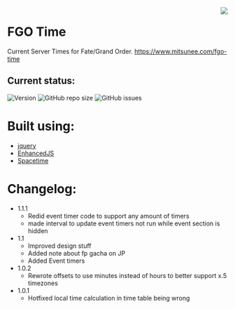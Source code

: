 <img src="https://github.com/Mitsunee/fgo-time/blob/master/fgo-time/assets/icon.png" align="right">

# FGO Time

Current Server Times for Fate/Grand Order. https://www.mitsunee.com/fgo-time

## Current status:

![Version](https://img.shields.io/badge/stable-1.1.1-green.svg) ![GitHub repo size](https://img.shields.io/github/repo-size/Mitsunee/fgo-time.svg) ![GitHub issues](https://img.shields.io/github/issues-raw/Mitsunee/fgo-time.svg)


# Built using:

- [jquery](https://jquery.com/)
- [EnhancedJS](https://github.com/Mitsunee/EnhancedJS)
- [Spacetime](https://github.com/spencermountain/spacetime)

# Changelog:

- 1.1.1
    - Redid event timer code to support any amount of timers
    - made interval to update event timers not run while event section is hidden
- 1.1
    - Improved design stuff
    - Added note about fp gacha on JP
    - Added Event timers
- 1.0.2
    - Rewrote offsets to use minutes instead of hours to better support x.5 timezones
- 1.0.1
    - Hotfixed local time calculation in time table being wrong
